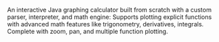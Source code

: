 An interactive Java graphing calculator built from scratch with a custom parser, interpreter, and math engine: Supports plotting explicit functions with advanced math features like trigonometry, derivatives, integrals. Complete with zoom, pan, and multiple function plotting.
